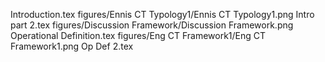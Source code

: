 Introduction.tex
figures/Ennis CT Typology1/Ennis CT Typology1.png
Intro part 2.tex
figures/Discussion Framework/Discussion Framework.png
Operational Definition.tex
figures/Eng CT Framework1/Eng CT Framework1.png
Op Def 2.tex
